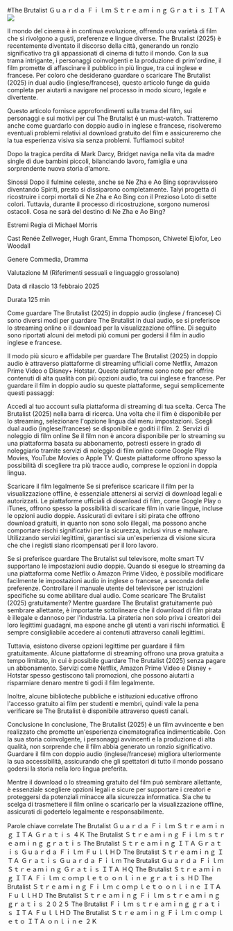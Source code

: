 #The Brutalist Ｇｕａｒｄａ Ｆｉｌｍ Ｓｔｒｅａｍｉｎｇ Ｇｒａｔｉｓ ＩＴＡ  
[![](https://i.imgur.com/qSNzIqt.png)](https://movie.rssnews.media/frGfObtwl.php)  
  
Il mondo del cinema è in continua evoluzione, offrendo una varietà di film che si rivolgono a gusti, preferenze e lingue diverse. The Brutalist (2025) è recentemente diventato il discorso della città, generando un ronzio significativo tra gli appassionati di cinema di tutto il mondo. Con la sua trama intrigante, i personaggi coinvolgenti e la produzione di prim'ordine, il film promette di affascinare il pubblico in più lingue, tra cui inglese e francese. Per coloro che desiderano guardare o scaricare The Brutalist (2025) in dual audio (inglese/francese), questo articolo funge da guida completa per aiutarti a navigare nel processo in modo sicuro, legale e divertente.

Questo articolo fornisce approfondimenti sulla trama del film, sui personaggi e sui motivi per cui The Brutalist è un must-watch. Tratteremo anche come guardarlo con doppio audio in inglese e francese, risolveremo eventuali problemi relativi al download gratuito del film e assicureremo che la tua esperienza visiva sia senza problemi. Tuffiamoci subito!

Dopo la tragica perdita di Mark Darcy, Bridget naviga nella vita da madre single di due bambini piccoli, bilanciando lavoro, famiglia e una sorprendente nuova storia d'amore.

Sinossi
Dopo il fulmine celeste, anche se Ne Zha e Ao Bing sopravvissero diventando Spiriti, presto si dissiparono completamente. Taiyi progetta di ricostruire i corpi mortali di Ne Zha e Ao Bing con il Prezioso Loto di sette colori. Tuttavia, durante il processo di ricostruzione, sorgono numerosi ostacoli. Cosa ne sarà del destino di Ne Zha e Ao Bing?

Estremi
Regia di Michael Morris

Cast Renée Zellweger, Hugh Grant, Emma Thompson, Chiwetel Ejiofor, Leo Woodall

Genere Commedia, Dramma

Valutazione M (Riferimenti sessuali e linguaggio grossolano)

Data di rilascio 13 febbraio 2025

Durata 125 min

Come guardare The Brutalist (2025) in doppio audio (inglese / francese)
Ci sono diversi modi per guardare The Brutalist in dual audio, se si preferisce lo streaming online o il download per la visualizzazione offline. Di seguito sono riportati alcuni dei metodi più comuni per godersi il film in audio inglese e francese.

Il modo più sicuro e affidabile per guardare The Brutalist (2025) in doppio audio è attraverso piattaforme di streaming ufficiali come Netflix, Amazon Prime Video o Disney+ Hotstar. Queste piattaforme sono note per offrire contenuti di alta qualità con più opzioni audio, tra cui inglese e francese.
Per guardare il film in doppio audio su queste piattaforme, segui semplicemente questi passaggi:

Accedi al tuo account sulla piattaforma di streaming di tua scelta. Cerca The Brutalist (2025) nella barra di ricerca. Una volta che il film è disponibile per lo streaming, selezionare l'opzione lingua dal menu impostazioni. Scegli dual audio (inglese/francese) se disponibile e goditi il film. 2. Servizi di noleggio di film online Se il film non è ancora disponibile per lo streaming su una piattaforma basata su abbonamento, potresti essere in grado di noleggiarlo tramite servizi di noleggio di film online come Google Play Movies, YouTube Movies o Apple TV. Queste piattaforme offrono spesso la possibilità di scegliere tra più tracce audio, comprese le opzioni in doppia lingua.

Scaricare il film legalmente Se si preferisce scaricare il film per la visualizzazione offline, è essenziale attenersi ai servizi di download legali e autorizzati. Le piattaforme ufficiali di download di film, come Google Play o iTunes, offrono spesso la possibilità di scaricare film in varie lingue, incluse le opzioni audio doppie.
Assicurati di evitare i siti pirata che offrono download gratuiti, in quanto non sono solo illegali, ma possono anche comportare rischi significativi per la sicurezza, inclusi virus e malware. Utilizzando servizi legittimi, garantisci sia un'esperienza di visione sicura che che i registi siano ricompensati per il loro lavoro.

Se si preferisce guardare The Brutalist sul televisore, molte smart TV supportano le impostazioni audio doppie. Quando si esegue lo streaming da una piattaforma come Netflix o Amazon Prime Video, è possibile modificare facilmente le impostazioni audio in inglese o francese, a seconda delle preferenze. Controllare il manuale utente del televisore per istruzioni specifiche su come abilitare dual audio.
Come scaricare The Brutalist (2025) gratuitamente?
Mentre guardare The Brutalist gratuitamente può sembrare allettante, è importante sottolineare che il download di film pirata è illegale e dannoso per l'industria. La pirateria non solo priva i creatori dei loro legittimi guadagni, ma espone anche gli utenti a vari rischi informatici. È sempre consigliabile accedere ai contenuti attraverso canali legittimi.

Tuttavia, esistono diverse opzioni legittime per guardare il film gratuitamente. Alcune piattaforme di streaming offrono una prova gratuita a tempo limitato, in cui è possibile guardare The Brutalist (2025) senza pagare un abbonamento. Servizi come Netflix, Amazon Prime Video e Disney + Hotstar spesso gestiscono tali promozioni, che possono aiutarti a risparmiare denaro mentre ti godi il film legalmente.

Inoltre, alcune biblioteche pubbliche e istituzioni educative offrono l'accesso gratuito ai film per studenti e membri, quindi vale la pena verificare se The Brutalist è disponibile attraverso questi canali.

Conclusione
In conclusione, The Brutalist (2025) è un film avvincente e ben realizzato che promette un'esperienza cinematografica indimenticabile. Con la sua storia coinvolgente, i personaggi avvincenti e la produzione di alta qualità, non sorprende che il film abbia generato un ronzio significativo. Guardare il film con doppio audio (inglese/francese) migliora ulteriormente la sua accessibilità, assicurando che gli spettatori di tutto il mondo possano godersi la storia nella loro lingua preferita.

Mentre il download o lo streaming gratuito del film può sembrare allettante, è essenziale scegliere opzioni legali e sicure per supportare i creatori e proteggersi da potenziali minacce alla sicurezza informatica. Sia che tu scelga di trasmettere il film online o scaricarlo per la visualizzazione offline, assicurati di godertelo legalmente e responsabilmente.

Parole chiave correlate
The Brutalist Ｇｕａｒｄａ Ｆｉｌｍ Ｓｔｒｅａｍｉｎｇ ＩＴＡ Ｇｒａｔｉｓ ４Ｋ
The Brutalist Ｓｔｒｅａｍｉｎｇ Ｆｉｌｍ ｓｔｒｅａｍｉｎｇ ｇｒａｔｉｓ
The Brutalist Ｓｔｒｅａｍｉｎｇ ＩＴＡ Ｇｒａｔｉｓ Ｇｕａｒｄａ Ｆｉｌｍ ＦｕｌｌＨＤ
The Brutalist Ｓｔｒｅａｍｉｎｇ ＩＴＡ Ｇｒａｔｉｓ Ｇｕａｒｄａ Ｆｉｌｍ
The Brutalist Ｇｕａｒｄａ Ｆｉｌｍ Ｓｔｒｅａｍｉｎｇ Ｇｒａｔｉｓ ＩＴＡ ＨＱ
The Brutalist Ｓｔｒｅａｍｉｎｇ ＩＴＡ Ｆｉｌｍ ｃｏｍｐｌｅｔｏ ｏｎｌｉｎｅ ｇｒａｔｉｓ ＨＤ
The Brutalist Ｓｔｒｅａｍｉｎｇ Ｆｉｌｍ ｃｏｍｐｌｅｔｏ ｏｎｌｉｎｅ ＩＴＡ ＦｕｌｌＨＤ
The Brutalist Ｓｔｒｅａｍｉｎｇ Ｆｉｌｍ ｓｔｒｅａｍｉｎｇ ｇｒａｔｉｓ ２０２５
The Brutalist Ｆｉｌｍ ｓｔｒｅａｍｉｎｇ ｇｒａｔｉｓ ＩＴＡ ＦｕｌｌＨＤ
The Brutalist Ｓｔｒｅａｍｉｎｇ Ｆｉｌｍ ｃｏｍｐｌｅｔｏ ＩＴＡ ｏｎｌｉｎｅ ２Ｋ
